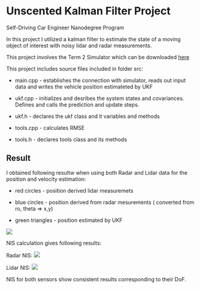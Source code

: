 # Unscented Kalman Filter Project
Self-Driving Car Engineer Nanodegree Program

In this project I utilized a kalman filter to estimate the state of a moving object of interest with noisy lidar and radar measurements. 

This project involves the Term 2 Simulator which can be downloaded [here](https://github.com/udacity/self-driving-car-sim/releases)

This project includes source files included in folder src:

* main.cpp -  establishes the connection with simulator, reads out input data and writes the vehicle position estimateted by UKF

* ukf.cpp - initializes and desribes the system states and covariances. Defines and calls the prediction and update steps. 

* ukf.h - declares the ukf class and it variables and methods

* tools.cpp - calculates RMSE

* tools.h - declares tools class and its methods


[//]: # (Image References)
[image1]: ./ukf_meas.jpg
[image2]: ./nis_radar.jpg
[image3]: ./nis_laser.jpg

## Result
I obtained following resultw when using both Radar and Lidar data for the position and velocity estimation:

* red circles - position derived lidar measuremets

* blue circles - position derived from radar mesurements ( converted from ro, theta => x,y)

* green triangles - position estimated by UKF

![][image1] 

NIS calculation gives following results:

Radar NIS:
![][image2] 


Lidar NIS:
![][image3] 

NIS for both sensors show consistent results corresponding to their DoF.
